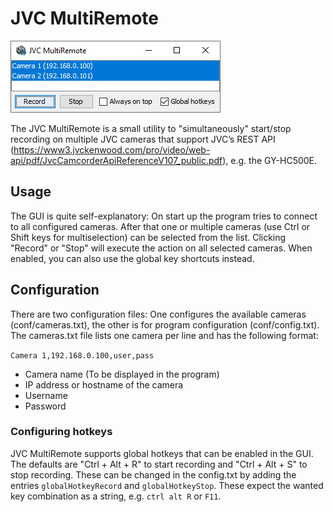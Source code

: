 # JVC MultiRemote

![Screenshot](https://raw.githubusercontent.com/StefanKrupop/JvcMultiRemote/master/screenshot.png)

The JVC MultiRemote is a small utility to "simultaneously" start/stop recording on multiple JVC cameras that support JVC’s REST API (https://www3.jvckenwood.com/pro/video/web-api/pdf/JvcCamcorderApiReferenceV107_public.pdf), e.g. the GY-HC500E.

## Usage

The GUI is quite self-explanatory: On start up the program tries to connect to all configured cameras. After that one or multiple cameras (use Ctrl or Shift keys for multiselection) can be selected from the list. Clicking "Record" or "Stop" will execute the action on all selected cameras. When enabled, you can also use the global key shortcuts instead.

## Configuration

There are two configuration files: One configures the available cameras (conf/cameras.txt), the other is for program configuration (conf/config.txt).
The cameras.txt file lists one camera per line and has the following format:

```Camera 1,192.168.0.100,user,pass```

* Camera name (To be displayed in the program)
* IP address or hostname of the camera
* Username
* Password

### Configuring hotkeys

JVC MultiRemote supports global hotkeys that can be enabled in the GUI. The defaults are "Ctrl + Alt + R" to start recording and "Ctrl + Alt + S" to stop recording. These can be changed in the config.txt by adding the entries ```globalHotkeyRecord``` and ```globalHotkeyStop```. These expect the wanted key combination as a string, e.g. ```ctrl alt R``` or ```F11```.